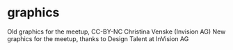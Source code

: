 # graphics
Old graphics for the meetup, CC-BY-NC Christina Venske (Invision AG)
New graphics for the meetup, thanks to Design Talent at InVision AG
